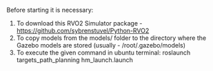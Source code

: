 Before starting it is necessary:
1. To download this RVO2 Simulator package - https://github.com/sybrenstuvel/Python-RVO2
2. To copy models from the models/ folder to the directory where the Gazebo models are stored (usually - /root/.gazebo/models)
3. To execute the given command in ubuntu terminal:
  roslaunch targets_path_planning hm_launch.launch
